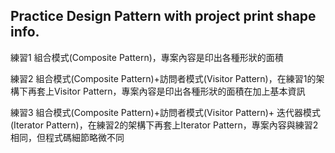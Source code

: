 ## Practice Design Pattern with project print shape info.  
練習1 組合模式(Composite Pattern)，專案內容是印出各種形狀的面積  

練習2 組合模式(Composite Pattern)+訪問者模式(Visitor Pattern)，在練習1的架構下再套上Visitor Pattern，專案內容是印出各種形狀的面積在加上基本資訊  

練習3 組合模式(Composite Pattern)+訪問者模式(Visitor Pattern)+
迭代器模式(Iterator Pattern)，在練習2的架構下再套上Iterator Pattern，專案內容與練習2相同，但程式碼細節略微不同  
